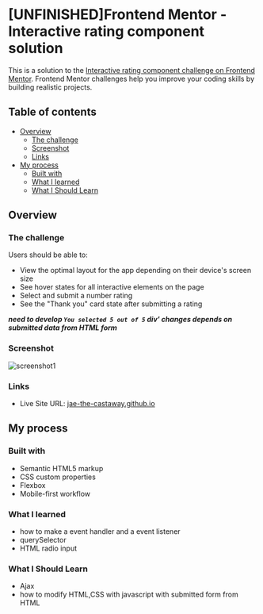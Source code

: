 
# [UNFINISHED]Frontend Mentor - Interactive rating component solution

This is a solution to the [Interactive rating component challenge on Frontend Mentor](https://www.frontendmentor.io/challenges/interactive-rating-component-koxpeBUmI). Frontend Mentor challenges help you improve your coding skills by building realistic projects. 

## Table of contents

- [Overview](#overview)
  - [The challenge](#the-challenge)
  - [Screenshot](#screenshot)
  - [Links](#links)
- [My process](#my-process)
  - [Built with](#built-with)
  - [What I learned](#what-i-learned)
  - [What I Should Learn](#what-i-should-learn)

## Overview

### The challenge

Users should be able to:

- View the optimal layout for the app depending on their device's screen size
- See hover states for all interactive elements on the page
- Select and submit a number rating
- See the "Thank you" card state after submitting a rating

***need to develop <code>You selected 5 out of 5</code> div' changes depends on submitted data from HTML form***
### Screenshot

![screenshot1](./image/screenshot1.png)


### Links

- Live Site URL: [jae-the-castaway.github.io](https://jae-the-castaway.github.io)

## My process

### Built with

- Semantic HTML5 markup
- CSS custom properties
- Flexbox
- Mobile-first workflow

### What I learned

- how to make a event handler and a event listener
- querySelector
- HTML radio input

### What I Should Learn

- Ajax
- how to modify HTML,CSS with javascript with submitted form from HTML
